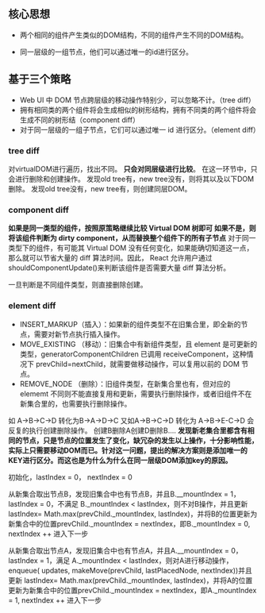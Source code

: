 

## 核心思想


- 两个相同的组件产生类似的DOM结构，不同的组件产生不同的DOM结构。

- 同一层级的一组节点，他们可以通过唯一的id进行区分。


## 基于三个策略

 - Web UI 中 DOM 节点跨层级的移动操作特别少，可以忽略不计。（tree diff）
 - 拥有相同类的两个组件将会生成相似的树形结构，拥有不同类的两个组件将会生成不同的树形结（component diff）
 - 对于同一层级的一组子节点，它们可以通过唯一 id 进行区分。（element diff）


 ### tree diff

  对virtualDOM进行遍历，找出不同。
  **只会对同层级进行比较**。
  在这一环节中，只会进行删除和创建操作。
  发现old tree有，new tree没有，则将其以及以下DOM删除。
  发现old tree没有，new tree有，则创建同层DOM。

 ### component diff

  **如果是同一类型的组件，按照原策略继续比较 Virtual DOM 树即可
  如果不是，则将该组件判断为 dirty component，从而替换整个组件下的所有子节点**
  对于同一类型下的组件，有可能其 Virtual DOM 没有任何变化，如果能确切知道这一点，那么就可以节省大量的 diff 算法时间。因此， React 允许用户通过 shouldComponentUpdate()来判断该组件是否需要大量 diff 算法分析。

  一旦判断是不同组件类型，则直接删除创建。


 ### element diff

  - INSERT_MARKUP（插入）：如果新的组件类型不在旧集合里，即全新的节点，需要对新节点执行插入操作。
  - MOVE_EXISTING （移动）：旧集合中有新组件类型，且 element 是可更新的类型，generatorComponentChildren 已调用 receiveComponent，这种情况下 prevChild=nextChild，就需要做移动操作，可以复用以前的 DOM 节点。
  - REMOVE_NODE （删除）：旧组件类型，在新集合里也有，但对应的 elememt 不同则不能直接复用和更新，需要执行删除操作，或者旧组件不在新集合里的，也需要执行删除操作。

  如 A->B->C->D 转化为B->A->D->C
  又如A->B->C->D 转化为 A->B->E-C->D
  会反复的执行创建删除操作。
  创建B删除A创建D删除B....
  **发现新老集合里都含有相同的节点，只是节点的位置发生了变化，缺冗杂的发生以上操作，十分影响性能，实际上只需要移动DOM而已。针对这一问题，提出的解决方案则是添加唯一的KEY进行区分。而这也是为什么为什么在同一层级DOM添加key的原因。**


  初始化，lastIndex = 0， nextIndex = 0

  从新集合取出节点B，发现旧集合中也有节点B，并且B.__mountIndex = 1，lastIndex = 0，不满足 B._mountIndex < lastIndex，则不对B操作，并且更新 lastIndex= Math.max(prevChild._mountIndex, lastIndex)，并将B的位置更新为新集合中的位置prevChild._mountIndex = nextIndex，即B._mountIndex = 0, nextIndex ++ 进入下一步

  从新集合取出节点A，发现旧集合中也有节点A，并且A.__mountIndex = 0，lastIndex = 1，满足 A._mountIndex < lastIndex，则对A进行移动操作，enqueue( updates, makeMove(prevChild, lastPlacedNode, nextIndex))并且更新 lastIndex= Math.max(prevChild._mountIndex, lastIndex)，并将A的位置更新为新集合中的位置prevChild._mountIndex = nextIndex，即A._mountIndex = 1, nextIndex ++ 进入下一步




  
